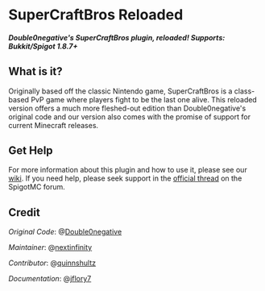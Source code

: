 # SuperCraftBros Reloaded

##### Double0negative's SuperCraftBros plugin, reloaded! Supports: Bukkit/Spigot 1.8.7+

## What is it?

Originally based off the classic Nintendo game, SuperCraftBros is a class-based PvP game where players fight to be the last one alive. This reloaded version offers a much more fleshed-out edition than Double0negative's original code and our version also comes with the promise of support for current Minecraft releases.

## Get Help

For more information about this plugin and how to use it, please see our [wiki](https://github.com/nextinfinity/SuperCraftBros/wiki). If you need help, please seek support in the [official thread](https://www.spigotmc.org/threads/super-craft-bros-reloaded.77906/) on the SpigotMC forum.

## Credit

*Original Code*: @[Double0negative](https://github.com/Double0negative/)

*Maintainer*: @[nextinfinity](https://github.com/nextinfinity/)

*Contributor*: @[quinnshultz](https://github.com/quinnshultz/)

*Documentation*: @[jflory7](https://github.com/jflory7/)
